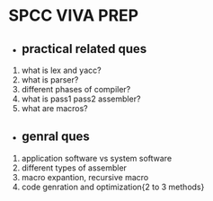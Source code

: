 # SPCC VIVA PREP

- ## practical related ques
1. what is lex and yacc?
2. what is parser?
3. different phases of compiler?
4. what is pass1 pass2 assembler?
5. what are macros?

- ## genral ques
1. application software vs system software
2. different types of assembler
3. macro expantion, recursive macro
4. code genration and optimization{2 to 3 methods}